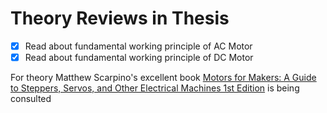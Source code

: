 # Theory Reviews in Thesis 
- [x] Read about fundamental working principle of AC Motor
- [x] Read about fundamental working principle of DC Motor

For theory Matthew Scarpino's excellent book [Motors for Makers: A Guide to Steppers, Servos, and Other Electrical Machines 1st Edition](https://www.amazon.com/gp/product/0134032837/ref=dbs_a_def_rwt_bibl_vppi_i0) is being consulted

